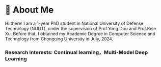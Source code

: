 # 🧐 About Me

Hi there! I am a 1-year PhD student in National University of Defense Technology (NUDT), under the supervision of Prof.Yong Dou and Prof.Kele Xu. Before that, I obtained my Academic Degree in Computer Science and Technology from Chongqing University in July, 2024.

### **Research Interests**:  Continual learning，Multi-Model Deep Learning

